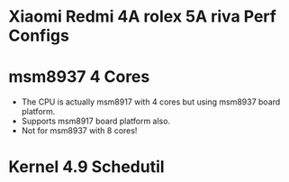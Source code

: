 # Xiaomi Redmi 4A rolex 5A riva Perf Configs

# msm8937 4 Cores
- The CPU is actually msm8917 with 4 cores but using msm8937 board platform.
- Supports msm8917 board platform also.
- Not for msm8937 with 8 cores!

# Kernel 4.9 Schedutil
